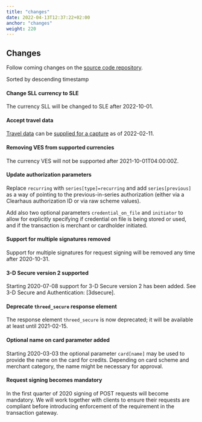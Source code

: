 ```yaml
---
title: "changes"
date: 2022-04-13T12:37:22+02:00
anchor: "changes"
weight: 220
---
```

## Changes

Follow coming changes on the [source code repository](https://github.com/clearhaus/gateway-api-docs).

Sorted by descending timestamp

#### Change SLL currency to SLE
The currency SLL will be changed to SLE after 2022-10-01.

#### Accept travel data
[Travel data](#travel-data) can be [supplied for a capture](#captures) as of 2022-02-11.


#### Removing VES from supported currencies
The currency VES will not be supported after 2021-10-01T04:00:00Z.


#### Update authorization parameters
Replace `recurring` with `series[type]=recurring` and add `series[previous]` as a way of pointing to the previous-in-series authorization (either via a Clearhaus authorization ID or via raw scheme values).

Add also two optional parameters `credential_on_file` and `initiator` to allow for explicitly specifying if credential on file is being stored or used, and if the transaction is merchant or cardholder initiated.


#### Support for multiple signatures removed
Support for multiple signatures for request signing will be removed any time after 2020-10-31.

#### 3-D Secure version 2 supported
Starting 2020-07-08 support for 3-D Secure version 2 has been added. See 3-D Secure and Authentication: [3dsecure].


#### Deprecate `threed_secure` response element
The response element `threed_secure` is now deprecated; it will be available at least until 2021-02-15.

#### Optional name on card parameter added

Starting 2020-03-03 the optional parameter `card[name]` may be used to provide the name on the card for credits. Depending on card scheme and merchant category, the name might be necessary for approval.

#### Request signing becomes mandatory
In the first quarter of 2020 signing of POST requests will become mandatory. We will work together with clients to ensure their requests are compliant before introducing enforcement of the requirement in the transaction gateway.

